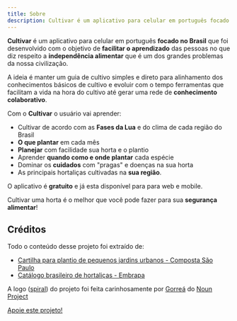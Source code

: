 ```yaml
---
title: Sobre
description: Cultivar é um aplicativo para celular em português focado no Brasil que foi desenvolvido com o objetivo de facilitar o aprendizado das pessoas no que diz respeito a independência alimentar que é um dos grandes problemas da nossa civilização.
---
```


**Cultivar** é um aplicativo para celular em português **focado no Brasil** que foi desenvolvido com o objetivo de **facilitar o aprendizado** das pessoas no que diz respeito a **independência alimentar** que é um dos grandes problemas da nossa civilização.

A ideia é manter um guia de cultivo simples e direto para alinhamento dos conhecimentos básicos de cultivo e evoluir com o tempo ferramentas que facilitam a vida na hora do cultivo até gerar uma rede de **conhecimento colaborativo**.

Com o **Cultivar** o usuário vai aprender:

- Cultivar de acordo com as **Fases da Lua** e do clima de cada região do Brasil
- **O que plantar** em cada mês
- **Planejar** com facilidade sua horta e o plantio
- Aprender **quando como e onde plantar** cada espécie
- Dominar os **cuidados** com "pragas" e doenças na sua horta
- As principais hortaliças cultivadas na **sua região**.

O aplicativo é **gratuito** e já esta disponível para para web e mobile.

Cultivar uma horta é o melhor que você pode fazer para sua **segurança alimentar**!

## Créditos

Todo o conteúdo desse projeto foi extraído de:

- [Cartilha para plantio de pequenos jardins urbanos - Composta São Paulo](https://compostasaopaulo.eco.br/compostasp_cartilha.pdf)
- [Catálogo brasileiro de hortaliças - Embrapa](https://www.embrapa.br/busca-de-publicacoes/-/publicacao/887213/catalogo-brasileiro-de-hortalicas-saiba-como-plantar-e-aproveitar-50-das-especies-mais-comercializadas-no-pais)

A logo ([spiral](https://thenounproject.com/term/spiral/1247435/)) do projeto foi feita carinhosamente por [Gorreá](https://thenounproject.com/Lauchu) do [Noun Project](http://thenounproject.com/)

[Apoie este projeto!](/colabore)